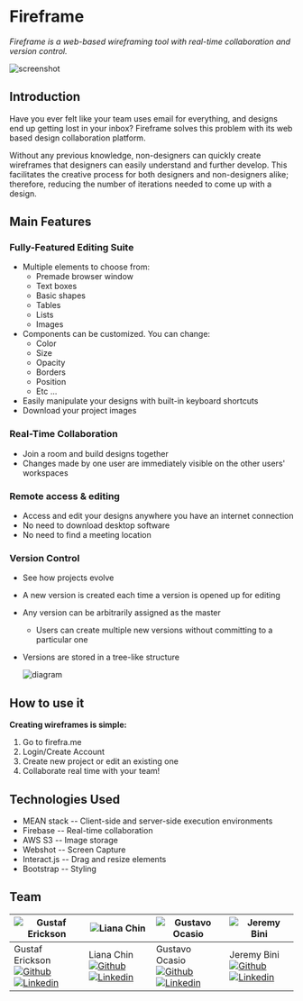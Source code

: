 # Fireframe
*Fireframe is a web-based wireframing tool with real-time collaboration and version control.*

![screenshot][Fireframe_Screenshot]

## Introduction
Have you ever felt like your team uses email for everything, and designs end up getting lost in your inbox? Fireframe solves this problem with its web based design collaboration platform.

Without any previous knowledge, non-designers can quickly create wireframes that designers can easily understand and further develop. This facilitates the creative process for both designers and non-designers alike; therefore, reducing the number of iterations needed to come up with a design.

## Main Features
### Fully-Featured Editing Suite
* Multiple elements to choose from:
  * Premade browser window
  * Text boxes
  * Basic shapes
  * Tables
  * Lists
  * Images
* Components can be customized. You can change:
  * Color
  * Size
  * Opacity
  * Borders
  * Position
  * Etc ...
* Easily manipulate your designs with built-in keyboard shortcuts
* Download your project images

### Real-Time Collaboration
* Join a room and build designs together
* Changes made by one user are immediately visible on the other users' workspaces

### Remote access & editing
* Access and edit your designs anywhere you have an internet connection
* No need to download desktop software
* No need to find a meeting location

### Version Control
* See how projects evolve
* A new version is created each time a version is opened up for editing
* Any version can be arbitrarily assigned as the master
  * Users can create multiple new versions without committing to a particular one
* Versions are stored in a tree-like structure

  ![diagram][VC_TreeStructure]

## How to use it
**Creating wireframes is simple:**

1. Go to firefra.me
2. Login/Create Account
3. Create new project or edit an existing one
4. Collaborate real time with your team!

## Technologies Used
* MEAN stack -- Client-side and server-side execution environments
* Firebase -- Real-time collaboration
* AWS S3 -- Image storage
* Webshot -- Screen Capture
* Interact.js -- Drag and resize elements
* Bootstrap -- Styling

## Team
![Gustaf Erickson][Gustaf_Picture] | ![Liana Chin][Liana_Picture] | ![Gustavo Ocasio][Gustavo_Picture] | ![Jeremy Bini][Jeremy_Picture]
----|----|----|----
Gustaf Erickson [![Github][Github_Logo]][Gustaf_GithubUrl] [![Linkedin][LinkedIn_Logo]][Gustaf_LinkedInUrl] | Liana Chin [![Github][Github_Logo]][Liana_GithubUrl] [![Linkedin][LinkedIn_Logo]][Liana_LinkedInUrl] | Gustavo Ocasio [![Github][Github_Logo]][Gustavo_GithubUrl] [![Linkedin][LinkedIn_Logo]][Gustavo_LinkedInUrl] | Jeremy Bini [![Github][Github_Logo]][Jeremy_GithubUrl] [![Linkedin][LinkedIn_Logo]][Jeremy_LinkedInUrl]


[Fireframe_Screenshot]: https://s3.amazonaws.com/capstone.bucket/FireframeEditor_4-4-2016.png "Fireframe Editor"
[VC_TreeStructure]: https://s3.amazonaws.com/capstone.bucket/VersionControlTree_reducedsize_4-4-2016.png "Version Control Tree"

[Github_Logo]: https://s3.amazonaws.com/capstone.bucket/GitHub-Mark-14px.png
[LinkedIn_Logo]: https://s3.amazonaws.com/capstone.bucket/In-2C-14px.png

[Gustaf_Picture]: https://s3.amazonaws.com/capstone.bucket/GustafErickson.jpg "Gustaf Erickson"
[Gustaf_GithubUrl]: https://github.com/gerickson808
[Gustaf_LinkedInUrl]: https://www.linkedin.com/in/gustaf-erickson-925a1954

[Liana_Picture]: https://s3.amazonaws.com/capstone.bucket/LianaChin.jpg "Liana Chin"
[Liana_GithubUrl]: https://github.com/pipemadame
[Liana_LinkedInUrl]: https://www.linkedin.com/in/lianachin

[Gustavo_Picture]: https://s3.amazonaws.com/capstone.bucket/GustavoOcasio.jpg "Gustavo Ocasio"
[Gustavo_GithubUrl]: https://github.com/gocasiot
[Gustavo_LinkedInUrl]: https://www.linkedin.com/in/gustavoocasio

[Jeremy_Picture]: https://s3.amazonaws.com/capstone.bucket/JeremiBini.jpg "Jeremy Bini"
[Jeremy_GithubUrl]: https://github.com/jeremybini
[Jeremy_LinkedInUrl]: https://www.linkedin.com/in/jeremybini